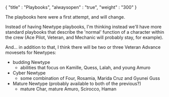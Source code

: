 {
  "title" : "Playbooks",
  "alwaysopen" : "true",
  "weight" : "300"
}

The playbooks here were a first attempt, and will change.

Instead of having Newtype playbooks, I'm thinking instead we'll have more
standard playbooks that describe the 'normal' function of a character within the
crew (Ace Pilot, Veteran, and Mechanic will probably stay, for example).

And... in addition to that, I think there will be two or three Veteran Advance
movesets for Newtypes:

- budding Newtype
  - abilities that focus on Kamille, Quess, Lalah, and young Amuro
- Cyber Newtype
  - some combination of Four, Rosamia, Marida Cruz and Gyunei Guss
- Mature Newtype (probably available to both of the previous?)
  - mature Char, mature Amuro, Scirocco, Haman
